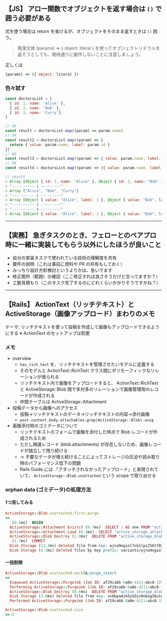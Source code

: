 ## 【JS】 アロー関数でオブジェクトを返す場合は `()` で囲う必要がある

式を使う場合は return を省けるが、オブジェクトをそのまま返すときは `()` 囲う。

> 簡潔文体 (params) => { object: literal } を使ってオブジェクトリテラルを返そうとしても、期待通りに動作しないことに注意しましょう。

正しくは
```js
(params) => ({ object: literal })
```

### 色々試す

```js
const doctorsList = [
  { id: 1, name: 'Alice' },
  { id: 2, name: 'Bob' },
  { id: 3, name: 'Curry'},
]

// OK
const result = doctorsList.map((param) => param.name)
// OK
const result2 = doctorsList.map((param) => {
  return { value: param.name, label: param.id }
})
// NG
const result3 = doctorsList.map((param) => { value: param.name, label: param.id })
// OK
const result4 = doctorsList.map((param) => ({ value: param.name, label: param.id }))

// result
> Array [Object { id: 1, name: "Alice" }, Object { id: 2, name: "Bob" }, Object { id: 3, name: "Curry" }]
> "---------- 1 ---------"
> Array ["Alice", "Bob", "Curry"]
> "---------- 2 ---------"
> Array [Object { value: "Alice", label: 1 }, Object { value: "Bob", label: 2 }, Object { value: "Curry", label: 3 }]
> "---------- 3 ---------"
> "---------- 4 ---------"
> Array [Object { value: "Alice", label: 1 }, Object { value: "Bob", label: 2 }, Object { value: "Curry", label: 3 }]
```

---

## 【実務】 急ぎタスクのとき、フェローとのペアプロ時に一緒に実装してもらう以外にしたほうが良いこと
- 自分の実装タスクで使われている技術の理解度を共有
- 要件の説明（これは事前に資料や PR の共有もしておく）
- みっちり設計方針検討というよりかは、急いでます
- 修正箇所（範囲）の確認（ここ修正すれば良さそうだけど合ってますか？）
- 工数見積もり（このタスク完了するのにどれくらいかかりそうですかね？）

---

## 【Rails】 ActionText（リッチテキスト）とActiveStorage（画像アップロード）まわりのメモ
テーマ: リッチテキストを使って投稿を作成して画像もアップロードできるようにする
※ ActionText のセットアップは割愛

### メモ
- overview
  - `has_rich_text` を、リッチテキストを管理させたいモデルに定義する
  - そのモデルと ActionText::RichText クラス間にポリモーフィックなリレーションが張られる
  - リッチテキスト内で画像をアップロードすると、 ActionText::RichText と ActiveStorage::Blob 間で多対多のリレーションで画像管理用のレコードが作成される
  - 中間テーブルは ActiveStorage::Attachment
- 投稿データから画像へのアクセス
  - 投稿→リッチテキストのデータ→リッチテキストの内容→添付画像
  - `post.content.body.attachables.grep(ActiveStorage::Blob).uniq`
- 画像添付時のゴミデータについて
  - リッチテキストのフォームで画像を添付した時点で Blob レコードが作成されるため
  - ただし関連レコード (blob.attachments) が存在しないため、画像レコードが独立して残り続ける
  - → 不要なデータが増え続けることによってストレージの圧迫や読み取り時のパフォーマンス低下の問題
  - Rails Guide には 「アタッチされなかったアップロード」と表現されていて、 `ActiveStorage::Blob.unattached` という scope で取り出せる
 
### orphan data (ゴミデータ)の処理方法
#### 1つ消してみる
```ruby
ActiveStorage::Blob.unattached.first.purge
=>
   (0.6ms)  BEGIN
  ActiveStorage::Attachment Exists? (0.7ms)  SELECT 1 AS one FROM "active_storage_attachments" WHERE "active_storage_attachments"."blob_id" = $1 LIMIT $2  [["blob_id", 4], ["LIMIT", 1]]
  ActiveStorage::Attachment Load (0.4ms)  SELECT "active_storage_attachments".* FROM "active_storage_attachments" WHERE "active_storage_attachments"."record_id" = $1 AND "active_storage_attachments"."record_type" = $2 AND "active_storage_attachments"."name" = $3 LIMIT $4  [["record_id", 4], ["record_type", "ActiveStorage::Blob"], ["name", "preview_image"], ["LIMIT", 1]]
  ActiveStorage::Blob Destroy (2.0ms)  DELETE FROM "active_storage_blobs" WHERE "active_storage_blobs"."id" = $1  [["id", 4]]
   (2.7ms)  COMMIT
  Disk Storage (13.4ms) Deleted file from key: wjna9ogiol7xb1lpz256tf834m9z
  Disk Storage (4.5ms) Deleted files by key prefix: variants/wjna9ogiol7xb1lpz256tf834m9z/
```

#### 一括削除
```ruby
ActiveStorage::Blob.unattached.each(&:purge_later)
=>
  Enqueued ActiveStorage::PurgeJob (Job ID: af29ca6b-8a0e-4211-abc8-32583f9388fa) to Async(active_storage_purge) with arguments: #<GlobalID:0x000055555abfabd0 @uri=#<URI::GID gid://app/ActiveStorage::Blob/20>>
  Performing ActiveStorage::PurgeJob (Job ID: af29ca6b-8a0e-4211-abc8-32583f9388fa) from Async(active_storage_purge) enqueued at 2024-08-03T03:52:42Z with arguments: #<GlobalID:0x0000555558336168 @uri=#<URI::GID gid://app/ActiveStorage::Blob/20>>
  ActiveStorage::Blob Destroy (0.6ms)  DELETE FROM "active_storage_blobs" WHERE "active_storage_blobs"."id" = $1  [["id", 5]]
  Disk Storage (3.8ms) Deleted file from key: vvbbpadzk5y5dzv0nbog36utg5ky
  Performed ActiveStorage::PurgeJob (Job ID: af29ca6b-8a0e-4211-abc8-32583f9388fa) from Async(active_storage_purge) in 35.79ms

ActiveStorage::Blob.unattached.size
=> 0
```
